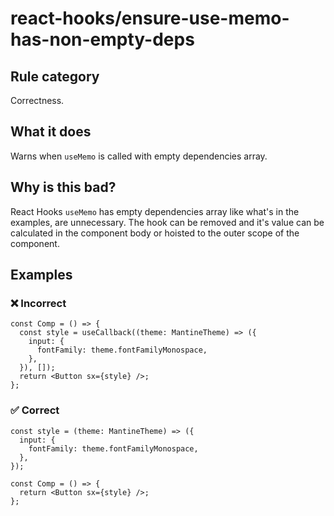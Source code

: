 # react-hooks/ensure-use-memo-has-non-empty-deps

<!-- end auto-generated rule header -->

## Rule category

Correctness.

## What it does

Warns when `useMemo` is called with empty dependencies array.

## Why is this bad?

React Hooks `useMemo` has empty dependencies array like what's in the examples, are unnecessary. The hook can be removed and it's value can be calculated in the component body or hoisted to the outer scope of the component.

## Examples

### ❌ Incorrect

```tsx
const Comp = () => {
  const style = useCallback((theme: MantineTheme) => ({
    input: {
      fontFamily: theme.fontFamilyMonospace,
    },
  }), []);
  return <Button sx={style} />;
};
```

### ✅ Correct

```tsx
const style = (theme: MantineTheme) => ({
  input: {
    fontFamily: theme.fontFamilyMonospace,
  },
});

const Comp = () => {
  return <Button sx={style} />;
};
```
